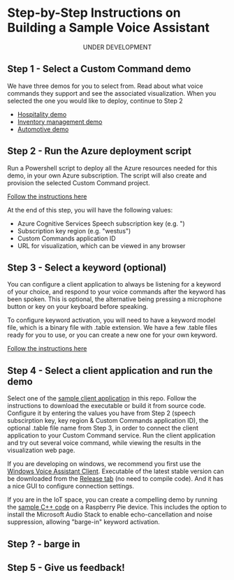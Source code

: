 # Step-by-Step Instructions on Building a Sample Voice Assistant

<p align="center">UNDER DEVELOPMENT</p>

## Step 1 - Select a Custom Command demo

We have three demos for you to select from. Read about what voice commands they support and see the associated visualization. When you selected the one you would like to deploy, continue to Step 2
* [Hospitality demo](../custom-commands/hospitality/README.md)
* [Inventory management demo](../custom-commands/inventory/README.md)
* [Automotive demo](../custom-commands/automotive/README.md)


## Step 2 - Run the Azure deployment script

Run a Powershell script to deploy all the Azure resources needed for this demo, in your own Azure subscription. The script will also create and provision the selected Custom Command project.

[Follow the instructions here](../custom-commands/hospitality/deployment/README.md)

At the end of this step, you will have the following values:
* Azure Cognitive Services Speech subscription key (e.g. ")
* Subscription key region (e.g. "westus")
* Custom Commands application ID
* URL for visualization, which can be viewed in any browser

## Step 3 - Select a keyword (optional)

You can configure a client application to always be listening for a keyword of your choice, and respond to your voice commands after the keyword has been spoken. This is optional, the alternative being pressing a microphone button or key on your keyboard before speaking.

To configure keyword activation, you will need to have a keyword model file, which is a binary file with .table extension. We have a few .table files ready for you to use, or you can create a new one for your own keyword.

[Follow the instructions here](../keyword-models/README.md)

## Step 4 - Select a client application and run the demo

Select one of the [sample client application](https://github.com/Azure-Samples/Cognitive-Services-Voice-Assistant#sample-client-applications) in this repo. Follow the instructions to download the executable or build it from source code. Configure it by entering the values you have from Step 2 (speech subscirption key, key region & Custom Commands application ID), the optional .table file name from Step 3, in order to connect the client application to your Custom Command service. Run the client application and try out several voice command, while viewing the results in the visualization web page.

If you are developing on windows, we recommend you first use the [Windows Voice Assistant Client](https://github.com/Azure-Samples/Cognitive-Services-Voice-Assistant/tree/master/clients/csharp-wpf). Executable of the latest stable version can be downloaded from the [Release tab](https://github.com/Azure-Samples/Cognitive-Services-Voice-Assistant/releases) (no need to compile code). And it has a nice GUI to configure connection settings.

If you are in the IoT space, you can create a compelling demo by running the [sample C++ code](https://github.com/Azure-Samples/Cognitive-Services-Voice-Assistant/tree/master/clients/cpp-console) on a Raspberry Pie device. This includes the option to install the Microsoft Audio Stack to enable echo-cancellation and noise suppression, allowing "barge-in" keyword activation.



## Step ? - barge in

## Step 5 - Give us feedback!






